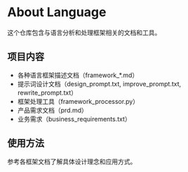 # About Language

这个仓库包含与语言分析和处理框架相关的文档和工具。

## 项目内容

- 各种语言框架描述文档（framework_*.md）
- 提示词设计文档（design_prompt.txt, improve_prompt.txt, rewrite_prompt.txt）
- 框架处理工具（framework_processor.py）
- 产品需求文档（prd.md）
- 业务需求（business_requirements.txt）

## 使用方法

参考各框架文档了解具体设计理念和应用方式。 